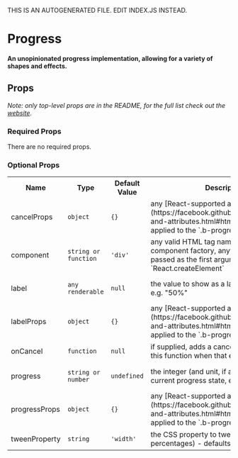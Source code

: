 THIS IS AN AUTOGENERATED FILE. EDIT INDEX.JS INSTEAD.

# Progress
__An unopinionated progress implementation, allowing for a variety of shapes and effects.__

## Props

_Note: only top-level props are in the README, for the full list check out the [website](http://boundless.js.org/Progress#props)._

### Required Props

There are no required props.


### Optional Props

<table>
<tr>
<th>Name</th>
<th>Type</th>
<th>Default Value</th>
<th>Description</th>
</tr>

<tr>
<td>cancelProps</td>
<td><pre><code>object</code></pre></td>
<td><pre><code class="language-js">{}</code></pre></td>
<td>any [React-supported attribute](https://facebook.github.io/react/docs/tags-and-attributes.html#html-attributes); applied to the `.b-progress-cancel` node</td>
</tr>

<tr>
<td>component</td>
<td><pre><code>string or function</code></pre></td>
<td><pre><code class="language-js">'div'</code></pre></td>
<td>any valid HTML tag name or a React component factory, anything that can be passed as the first argument to `React.createElement`</td>
</tr>

<tr>
<td>label</td>
<td><pre><code>any renderable</code></pre></td>
<td><pre><code class="language-js">null</code></pre></td>
<td>the value to show as a label of the progress, e.g. "50%"</td>
</tr>

<tr>
<td>labelProps</td>
<td><pre><code>object</code></pre></td>
<td><pre><code class="language-js">{}</code></pre></td>
<td>any [React-supported attribute](https://facebook.github.io/react/docs/tags-and-attributes.html#html-attributes); applied to the `.b-progress-label` node</td>
</tr>

<tr>
<td>onCancel</td>
<td><pre><code>function</code></pre></td>
<td><pre><code class="language-js">null</code></pre></td>
<td>if supplied, adds a cancel element and calls this function when that element is clicked</td>
</tr>

<tr>
<td>progress</td>
<td><pre><code>string or number</code></pre></td>
<td><pre><code class="language-js">undefined</code></pre></td>
<td>the integer (and unit, if applicable) of the current progress state, e.g. 0.01 (opacity)</td>
</tr>

<tr>
<td>progressProps</td>
<td><pre><code>object</code></pre></td>
<td><pre><code class="language-js">{}</code></pre></td>
<td>any [React-supported attribute](https://facebook.github.io/react/docs/tags-and-attributes.html#html-attributes); applied to the `.b-progress` node</td>
</tr>

<tr>
<td>tweenProperty</td>
<td><pre><code>string</code></pre></td>
<td><pre><code class="language-js">'width'</code></pre></td>
<td>the CSS property to tween (must accept percentages) - defaults to "width"</td>
</tr>

</table>

